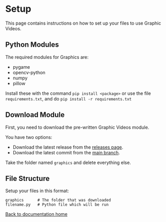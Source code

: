 # Setup

This page contains instructions on how to set up your files to use Graphic Videos.

## Python Modules

The required modules for Graphics are:

* pygame
* opencv-python
* numpy
* pillow

Install these with the command `pip install <package>` or use the file `requirements.txt`, and do `pip install -r requirements.txt`

## Download Module

First, you need to download the pre-written Graphic Videos module.

You have two options:

* Download the latest release from the [releases page][releases].
* Download the latest commit from the [main branch][latest].

Take the folder named `graphics` and delete everything else.

## File Structure

Setup your files in this format:

```
graphics      # The folder that was downloaded
filename.py   # Python file which will be run
```


[Back to documentation home][dochome]

[dochome]: https://medilocus.github.io/graphic_videos/
[releases]: https://github.com/medilocus/graphic_videos/releases
[latest]: https://github.com/medilocus/graphic_videos/archive/main.zip

